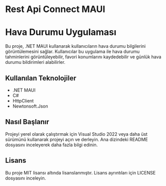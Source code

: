 # Rest Api Connect MAUI



# Hava Durumu Uygulaması

Bu proje, .NET MAUI kullanarak kullanıcıların hava durumu bilgilerini görüntülemesini sağlar. Kullanıcılar bu uygulama ile hava durumu tahminlerini görüntüleyebilir, favori konumlarını kaydedebilir ve günlük hava durumu bildirimleri alabilirler.

## Kullanılan Teknolojiler

- .NET MAUI
- C#
- HttpClient
- Newtonsoft.Json

## Nasıl Başlanır

Projeyi yerel olarak çalıştırmak için Visual Studio 2022 veya daha üst sürümünü kullanarak projeyi açın ve derleyin. Ana dizindeki README dosyasını inceleyerek daha fazla bilgi edinin.

## Lisans

Bu proje MIT lisansı altında lisanslanmıştır. Lisans ayrıntıları için LICENSE dosyasını inceleyin.
